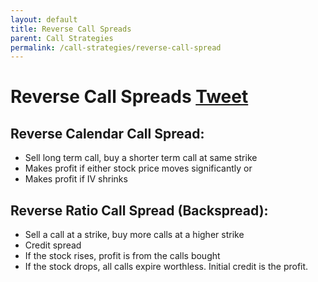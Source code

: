 ```yaml
---
layout: default
title: Reverse Call Spreads
parent: Call Strategies
permalink: /call-strategies/reverse-call-spread
---
```

# Reverse Call Spreads <a href="https://twitter.com/share?ref_src=twsrc%5Etfw" class="twitter-share-button" data-text="Quick reference guide for Reverse Call Spreads #optionstrategy via #optionnotes" data-url="http://optionnotes.com/call-strategies/reverse-call-spread" data-related="" data-show-count="false">Tweet</a><script async src="https://platform.twitter.com/widgets.js" charset="utf-8"></script>
## Reverse Calendar Call Spread:
- Sell long term call, buy a shorter term call at same strike
- Makes profit if either stock price moves significantly or
- Makes profit if IV shrinks

## Reverse Ratio Call Spread (Backspread):
- Sell a call at a strike, buy more calls at a higher strike
- Credit spread
- If the stock rises, profit is from the calls bought
- If the stock drops, all calls expire worthless. Initial credit is the profit.
